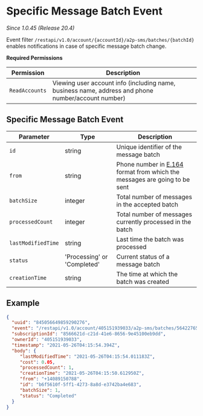 # Specific Message Batch Event

*Since 1.0.45 (Release 20.4)*

Event filter `/restapi/v1.0/account/{accountId}/a2p-sms/batches/{batchId}` enables notifications in case of specific message batch change.

**Required Permissions**

| Permission     | Description           |
|----------------|-----------------------|
| `ReadAccounts` | Viewing user account info (including name, business name, address and phone number/account number) |

## Specific Message Batch Event

| Parameter | Type | Description |
|-----------|------|-------------|
| `id` | string | Unique identifier of the message batch |
| `from` | string | Phone number in [E.164](https://www.itu.int/rec/T-REC-E.164-201011-I) format from which the messages are going to be sent |
| `batchSize` | integer | Total number of messages in the accepted batch |
| `processedCount` | integer | Total number of messages currently processed in the batch |
| `lastModifiedTime` | string | Last time the batch was processed |
| `status` | 'Processing' or 'Completed' | Current status of a message batch |
| `creationTime` | string | The time at which the batch was created |

## Example

```json
{
  "uuid": "845056649859290276",
  "event": "/restapi/v1.0/account/405151939033/a2p-sms/batches/5642276556",
  "subscriptionId": "8566621d-c21d-41e6-8656-9e45100eb9dd",
  "ownerId": "405151939033",
  "timestamp": "2021-05-26T04:15:54.394Z",
  "body": {
     "lastModifiedTime": "2021-05-26T04:15:54.011183Z",
     "cost": 0.05,
     "processedCount": 1,
     "creationTime": "2021-05-26T04:15:50.612950Z",
     "from": "+14089150788",
     "id": "b6f5610f-5ff1-4273-8a8d-e3742ba4e683",
     "batchSize": 1,
     "status": "Completed"
  }
}
```
